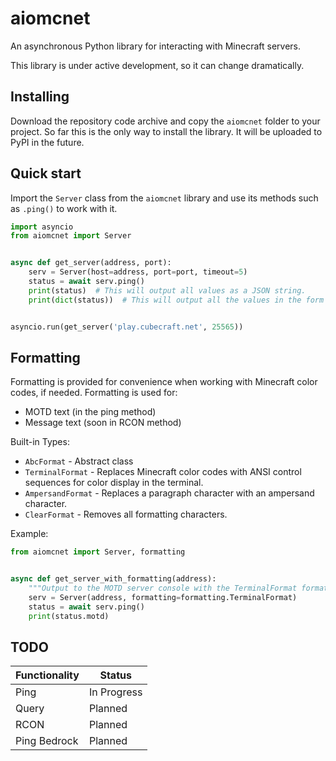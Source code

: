 # aiomcnet

An asynchronous Python library for interacting with Minecraft servers.

This library is under active development, so it can change dramatically.

## Installing

Download the repository code archive and copy the `aiomcnet` folder to your project.
So far this is the only way to install the library. It will be uploaded to PyPI in the future.

## Quick start

Import the `Server` class from the `aiomcnet` library and use its methods such as `.ping()` to work with it.

```python
import asyncio
from aiomcnet import Server


async def get_server(address, port):
    serv = Server(host=address, port=port, timeout=5)
    status = await serv.ping()
    print(status)  # This will output all values as a JSON string.
    print(dict(status))  # This will output all the values in the form of a dictionary.


asyncio.run(get_server('play.cubecraft.net', 25565))
```

## Formatting

Formatting is provided for convenience when working with Minecraft color codes, if needed.
Formatting is used for:
* MOTD text (in the ping method)
* Message text (soon in RCON method)

Built-in Types:

* `AbcFormat` - Abstract class
* `TerminalFormat` - Replaces Minecraft color codes with ANSI control sequences for color display in the terminal.
* `AmpersandFormat` - Replaces a paragraph character with an ampersand character.
* `ClearFormat` - Removes all formatting characters.

Example:

```python
from aiomcnet import Server, formatting


async def get_server_with_formatting(address):
    """Output to the MOTD server console with the TerminalFormat format type."""
    serv = Server(address, formatting=formatting.TerminalFormat)
    status = await serv.ping()
    print(status.motd)
```

## TODO

| Functionality  | Status      |
|----------------|-------------|
| Ping           | In Progress |
| Query          | Planned     |
| RCON           | Planned     |
| Ping Bedrock   | Planned     |
